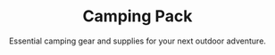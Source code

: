 ---
layout: list
title: "Camping Pack"
permalink: "/camping-gear-and-supplies/"
categories: [Trip]

emoji: "🏕️"
subtitle: "Essential camping gear and supplies for your next outdoor adventure."
description: "Planning a camping trip? Our comprehensive camping checklist covers everything you need for a successful outdoor adventure, from essential gear to personal items. Perfect for beginners and experienced campers alike, this detailed guide ensures you won't forget any crucial items for your next wilderness getaway."

items:
    - name: Shelter & Sleeping
      items:
        - Ground cloth
        - Pajamas
        - Pillow
        - Sleeping bag
        - Sleeping pad
        - Tent

    - name: Cooking & Food
      items:
        - BBQ grill
        - Bottle opener
        - Bowls
        - Can opener
        - Cooking oil
        - Food
        - Folding table
        - Fuel
        - Lighter
        - Marshmallows
        - Paper towels
        - Plates
        - Pots
        - Pans
        - Thermos
        - Utensils
        - Water bottles

    - name: Clothing
      items:
        - Bandana
        - Hat
        - Hiking boots
        - Jacket
        - Pants
        - Rain jacket
        - Sandals
        - Shorts
        - Socks
        - T-shirts
        - Underwear
        - Umbrella

    - name: Personal Care
      items:
        - Bug spray
        - Comb
        - Deodorant
        - Lip balm
        - Medications
        - Razor
        - Shampoo
        - Soap
        - Sunscreen
        - Sunglasses
        - Toilet paper
        - Toothbrush
        - Toothpaste
        - Towel

    - name: Tools & Equipment
      items:
        - Axe
        - Backpack
        - Batteries
        - Binoculars
        - Brush
        - Camera
        - Camera charger
        - Candles
        - Compass
        - Dust pan
        - First aid kit
        - Hammer
        - Lantern
        - Maps
        - Money
        - Phone charger
        - Saw
        - SD card
        - Smartphone
        - Trash bags

    - name: Entertainment
      items:
        - Board games
        - Playing cards
---